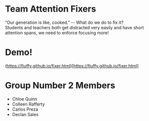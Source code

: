 # Team Attention Fixers
“Our generation is like, cooked.” -- 
What do we do to fix it?<br>
Students and teachers both get distracted very easily and have short attention spans, we need to enforce focusing more!

# Demo!
(https://fiuffy.github.io/fixer.html)[https://fiuffy.github.io/fixer.html]

# Group Number 2 Members
- Chloe Quinn
- Colleen Rafferty
- Carlos Preza
- Declan Sales
